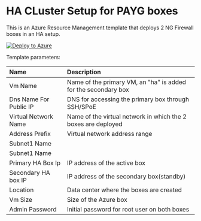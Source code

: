 # HA CLuster Setup for PAYG boxes
This is an Azure Resource Management template that deploys 2 NG Firewall boxes in an HA setup.

[![Deploy to Azure](http://azuredeploy.net/deploybutton.png)](https://azuredeploy.net/)

Template parameters:

| Name | Description
|:--- |:---|
|Vm Name|Name of the primary VM, an "ha" is added for the secondary box|
|Dns Name For Public IP|DNS for accessing the primary box through SSH/SPoE|
|Virtual Network Name|Name of the virtual network in which the 2 boxes are deployed|
|Address Prefix|Virtual network address range|
|Subnet1 Name||Subnet name in which the boxes are deployed|
|Subnet1 Name||Subnet address range|
|Primary HA Box Ip|IP address of the active box|
|Secondary HA box IP|IP address of the secondary box(standby)|
|Location|Data center where the boxes are created|
|Vm Size|Size of the Azure box|
|Admin Password|Initial password for root user on both boxes|
